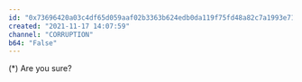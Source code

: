 ```yaml
---
id: "0x73696420a03c4df65d059aaf02b3363b624edb0da119f75fd48a82c7a1993e71"
created: "2021-11-17 14:07:59"
channel: "CORRUPTION"
b64: "False"
---
```


(*) Are you sure?